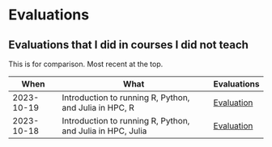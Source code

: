 # Evaluations

## Evaluations that I did in courses I did not teach

This is for comparison.
Most recent at the top.

| When       | What                                                       | Evaluations                                                                                                |
| ---------- | ---------------------------------------------------------- | ---------------------------------------------------------------------------------------------------------- |
| 2023-10-19 | Introduction to running R, Python, and Julia in HPC, R     | [Evaluation](https://github.com/UPPMAX/R-python-julia-matlab-HPC/blob/main/evaluations/20231019/README.md) |
| 2023-10-18 | Introduction to running R, Python, and Julia in HPC, Julia | [Evaluation](https://github.com/UPPMAX/R-python-julia-matlab-HPC/blob/main/evaluations/20231018/README.md) |
